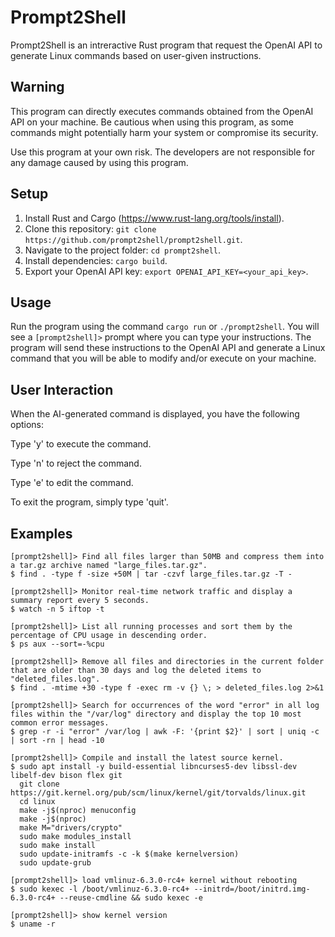 # Prompt2Shell

Prompt2Shell is an intreractive Rust program that request the OpenAI API to generate Linux commands based on user-given instructions.

## Warning

This program can directly executes commands obtained from the OpenAI API on your machine. Be cautious when using this program, as some commands might potentially harm your system or compromise its security.

Use this program at your own risk. The developers are not responsible for any damage caused by using this program.

## Setup

1. Install Rust and Cargo (https://www.rust-lang.org/tools/install).
2. Clone this repository: `git clone https://github.com/prompt2shell/prompt2shell.git`.
3. Navigate to the project folder: `cd prompt2shell`.
4. Install dependencies: `cargo build`.
5. Export your OpenAI API key: `export OPENAI_API_KEY=<your_api_key>`.

## Usage

Run the program using the command `cargo run` or `./prompt2shell`. You will see a `[prompt2shell]>` prompt where you can type your instructions. The program will send these instructions to the OpenAI API and generate a Linux command that you will be able to modify and/or execute on your machine.

## User Interaction

When the AI-generated command is displayed, you have the following options:

Type 'y' to execute the command.

Type 'n' to reject the command.

Type 'e' to edit the command.

To exit the program, simply type 'quit'.

## Examples
```
[prompt2shell]> Find all files larger than 50MB and compress them into a tar.gz archive named "large_files.tar.gz".
$ find . -type f -size +50M | tar -czvf large_files.tar.gz -T -
```

```
[prompt2shell]> Monitor real-time network traffic and display a summary report every 5 seconds.
$ watch -n 5 iftop -t
```

```
[prompt2shell]> List all running processes and sort them by the percentage of CPU usage in descending order.
$ ps aux --sort=-%cpu
```

```
[prompt2shell]> Remove all files and directories in the current folder that are older than 30 days and log the deleted items to "deleted_files.log".
$ find . -mtime +30 -type f -exec rm -v {} \; > deleted_files.log 2>&1
```

```
[prompt2shell]> Search for occurrences of the word "error" in all log files within the "/var/log" directory and display the top 10 most common error messages.
$ grep -r -i "error" /var/log | awk -F: '{print $2}' | sort | uniq -c | sort -rn | head -10
```

```
[prompt2shell]> Compile and install the latest source kernel.
$ sudo apt install -y build-essential libncurses5-dev libssl-dev libelf-dev bison flex git
  git clone https://git.kernel.org/pub/scm/linux/kernel/git/torvalds/linux.git
  cd linux
  make -j$(nproc) menuconfig
  make -j$(nproc)
  make M="drivers/crypto"
  sudo make modules_install
  sudo make install
  sudo update-initramfs -c -k $(make kernelversion)
  sudo update-grub
```

```
[prompt2shell]> load vmlinuz-6.3.0-rc4+ kernel without rebooting
$ sudo kexec -l /boot/vmlinuz-6.3.0-rc4+ --initrd=/boot/initrd.img-6.3.0-rc4+ --reuse-cmdline && sudo kexec -e
```

```
[prompt2shell]> show kernel version
$ uname -r
```

